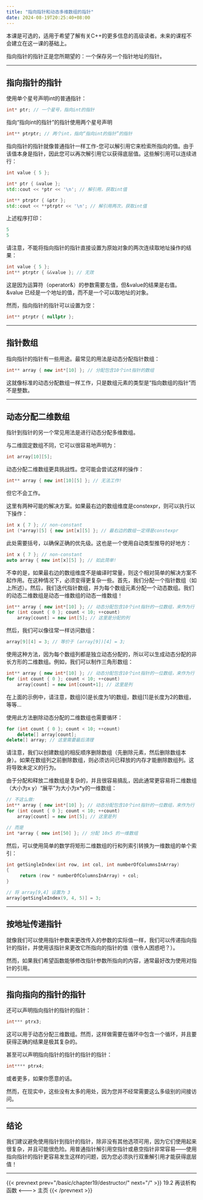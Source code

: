 ```yaml
---
title: "指向指针和动态多维数组的指针"
date: 2024-08-19T20:25:40+08:00
---
```


本课是可选的，适用于希望了解有关C++的更多信息的高级读者。未来的课程不会建立在这一课的基础上。

指向指针的指针正是您所期望的：一个保存另一个指针地址的指针。

***
## 指向指针的指针

使用单个星号声明int的普通指针：

```C++
int* ptr; // 一个星号，指向int的指针
```

指向“指向int的指针”的指针使用两个星号声明

```C++
int** ptrptr; // 两个int，指向“指向int的指针”的指针
```

指向指针的指针就像普通指针一样工作-您可以解引用它来检索所指向的值。由于该值本身是指针，因此您可以再次解引用它以获得底层值。这些解引用可以连续进行：

```C++
int value { 5 };

int* ptr { &value };
std::cout << *ptr << '\n'; // 解引用，获取int值

int** ptrptr { &ptr };
std::cout << **ptrptr << '\n'; // 解引用两次，获取int值
```

上述程序打印：

```C++
5
5
```

请注意，不能将指向指针的指针直接设置为原始对象的两次连续取地址操作的结果：

```C++
int value { 5 };
int** ptrptr { &&value }; // 无效
```

这是因为运算符（operator&）的参数需要左值，但&value的结果是右值。&value 已经是一个地址的值，而不是一个可以取地址的对象。

然而，指向指针的指针可以设置为空：

```C++
int** ptrptr { nullptr };
```

***
## 指针数组

指向指针的指针有一些用途。最常见的用法是动态分配指针数组：

```C++
int** array { new int*[10] }; // 分配包含10个int指针的数组
```

这就像标准的动态分配数组一样工作，只是数组元素的类型是“指向数组的指针”而不是整数。

***
## 动态分配二维数组

指针到指针的另一个常见用法是进行动态分配多维数组。

与二维固定数组不同，它可以很容易地声明为：

```C++
int array[10][5];
```

动态分配二维数组更具挑战性。您可能会尝试这样的操作：

```C++
int** array { new int[10][5] }; // 无法工作!
```

但它不会工作。

这里有两种可能的解决方案。如果最右边的数组维度是constexpr，则可以执行以下操作：

```C++
int x { 7 }; // non-constant
int (*array)[5] { new int[x][5] }; // 最右边的数组一定得是constexpr
```

此处需要括号，以确保正确的优先级。这也是一个使用自动类型推导的好地方：

```C++
int x { 7 }; // non-constant
auto array { new int[x][5] }; // 如此简单!
```

不幸的是，如果最右边的数组维度不是编译时常量，则这个相对简单的解决方案不起作用。在这种情况下，必须变得更复杂一些。首先，我们分配一个指针数组（如上所述）。然后，我们迭代指针数组，并为每个数组元素分配一个动态数组。我们的动态二维数组是动态一维数组的动态一维数组！

```C++
int** array { new int*[10] }; // 动态分配包含10个int指针的一位数组，来作为行
for (int count { 0 }; count < 10; ++count)
    array[count] = new int[5]; // 这里是分配的列
```

然后，我们可以像往常一样访问数组：

```C++
array[9][4] = 3; // 等价于 (array[9])[4] = 3;
```

使用这种方法，因为每个数组列都是独立动态分配的，所以可以生成动态分配的非长方形的二维数组。例如，我们可以制作三角形数组：

```C++
int** array { new int*[10] }; // 动态分配包含10个int指针的一位数组，来作为行
for (int count { 0 }; count < 10; ++count)
    array[count] = new int[count+1]; // 这里是列
```

在上面的示例中，请注意，数组\[0\]是长度为1的数组，数组\[1\]是长度为2的数组，等等…

使用此方法删除动态分配的二维数组也需要循环：

```C++
for (int count { 0 }; count < 10; ++count)
    delete[] array[count];
delete[] array; // 这里需要最后清理
```

请注意，我们以创建数组的相反顺序删除数组（先删除元素，然后删除数组本身）。如果在数组列之前删除数组，则必须访问已释放的内存才能删除数组列。这将导致未定义的行为。

由于分配和释放二维数组是复杂的，并且很容易搞乱，因此通常更容易将二维数组（大小为x y）“展平”为大小为x*y的一维数组：

```C++
// 不这么做:
int** array { new int*[10] }; // 动态分配包含10个int指针的一位数组，来作为行
for (int count { 0 }; count < 10; ++count)
    array[count] = new int[5]; // 这里是列

// 而是
int *array { new int[50] }; // 分配 10x5 的一维数组
```

然后，可以使用简单的数学将矩形二维数组的行和列索引转换为一维数组的单个索引：

```C++
int getSingleIndex(int row, int col, int numberOfColumnsInArray)
{
     return (row * numberOfColumnsInArray) + col;
}

// 将 array[9,4] 设置为 3
array[getSingleIndex(9, 4, 5)] = 3;
```

***
## 按地址传递指针

就像我们可以使用指针参数来更改传入的参数的实际值一样，我们可以传递指向指针的指针，并使用该指针来更改它所指向的指针的值（很令人困惑吧？）。

然而，如果我们希望函数能够修改指针参数所指向的内容，通常最好改为使用对指针的引用。

***
## 指向指向的指针的指针

还可以声明指向指针的指针的指针：

```C++
int*** ptrx3;
```

这可以用于动态分配三维数组。然而，这样做需要在循环中包含一个循环，并且要获得正确的结果是极其复杂的。

甚至可以声明指向指针的指针的指针的指针：

```C++
int**** ptrx4;
```

或者更多，如果你愿意的话。

然而，在现实中，这些没有太多的用处，因为您并不经常需要这么多级别的间接访问。

***
## 结论

我们建议避免使用指针到指针的指针，除非没有其他选项可用，因为它们使用起来很复杂，并且可能很危险。用普通指针解引用空指针或悬空指针非常容易——使用指向指针的指针更容易发生这样的问题，因为您必须执行双重解引用才能获得底层值！

***

{{< prevnext prev="/basic/chapter19/destructor/" next="/" >}}
19.2 再谈析构函数
<--->
主页
{{< /prevnext >}}

